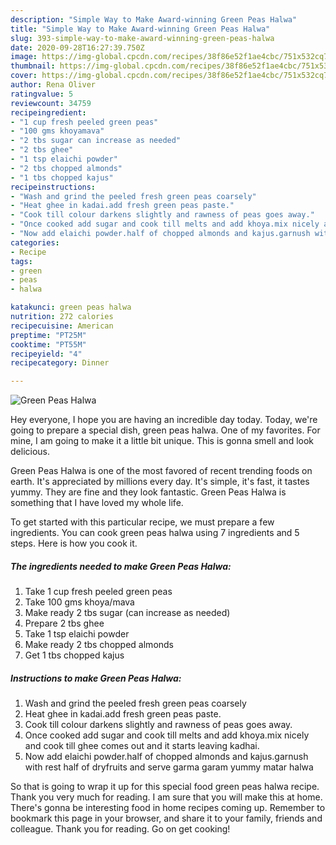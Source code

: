 ```yaml
---
description: "Simple Way to Make Award-winning Green Peas Halwa"
title: "Simple Way to Make Award-winning Green Peas Halwa"
slug: 393-simple-way-to-make-award-winning-green-peas-halwa
date: 2020-09-28T16:27:39.750Z
image: https://img-global.cpcdn.com/recipes/38f86e52f1ae4cbc/751x532cq70/green-peas-halwa-recipe-main-photo.jpg
thumbnail: https://img-global.cpcdn.com/recipes/38f86e52f1ae4cbc/751x532cq70/green-peas-halwa-recipe-main-photo.jpg
cover: https://img-global.cpcdn.com/recipes/38f86e52f1ae4cbc/751x532cq70/green-peas-halwa-recipe-main-photo.jpg
author: Rena Oliver
ratingvalue: 5
reviewcount: 34759
recipeingredient:
- "1 cup fresh peeled green peas"
- "100 gms khoyamava"
- "2 tbs sugar can increase as needed"
- "2 tbs ghee"
- "1 tsp elaichi powder"
- "2 tbs chopped almonds"
- "1 tbs chopped kajus"
recipeinstructions:
- "Wash and grind the peeled fresh green peas coarsely"
- "Heat ghee in kadai.add fresh green peas paste."
- "Cook till colour darkens slightly and rawness of peas goes away."
- "Once cooked add sugar and cook till melts and add khoya.mix nicely and cook till ghee comes out and it starts leaving kadhai."
- "Now add elaichi powder.half of chopped almonds and kajus.garnush with rest half of dryfruits and serve garma garam yummy matar halwa"
categories:
- Recipe
tags:
- green
- peas
- halwa

katakunci: green peas halwa 
nutrition: 272 calories
recipecuisine: American
preptime: "PT25M"
cooktime: "PT55M"
recipeyield: "4"
recipecategory: Dinner

---
```



![Green Peas Halwa](https://img-global.cpcdn.com/recipes/38f86e52f1ae4cbc/751x532cq70/green-peas-halwa-recipe-main-photo.jpg)

Hey everyone, I hope you are having an incredible day today. Today, we're going to prepare a special dish, green peas halwa. One of my favorites. For mine, I am going to make it a little bit unique. This is gonna smell and look delicious.

Green Peas Halwa is one of the most favored of recent trending foods on earth. It's appreciated by millions every day. It's simple, it's fast, it tastes yummy. They are fine and they look fantastic. Green Peas Halwa is something that I have loved my whole life.




To get started with this particular recipe, we must prepare a few ingredients. You can cook green peas halwa using 7 ingredients and 5 steps. Here is how you cook it.

<!--inarticleads1-->

##### The ingredients needed to make Green Peas Halwa:

1. Take 1 cup fresh peeled green peas
1. Take 100 gms khoya/mava
1. Make ready 2 tbs sugar (can increase as needed)
1. Prepare 2 tbs ghee
1. Take 1 tsp elaichi powder
1. Make ready 2 tbs chopped almonds
1. Get 1 tbs chopped kajus




<!--inarticleads2-->

##### Instructions to make Green Peas Halwa:

1. Wash and grind the peeled fresh green peas coarsely
1. Heat ghee in kadai.add fresh green peas paste.
1. Cook till colour darkens slightly and rawness of peas goes away.
1. Once cooked add sugar and cook till melts and add khoya.mix nicely and cook till ghee comes out and it starts leaving kadhai.
1. Now add elaichi powder.half of chopped almonds and kajus.garnush with rest half of dryfruits and serve garma garam yummy matar halwa




So that is going to wrap it up for this special food green peas halwa recipe. Thank you very much for reading. I am sure that you will make this at home. There's gonna be interesting food in home recipes coming up. Remember to bookmark this page in your browser, and share it to your family, friends and colleague. Thank you for reading. Go on get cooking!
